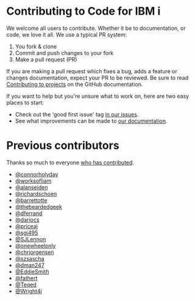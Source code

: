 # Contributing to Code for IBM i

We welcome all users to contribute. Whether it be to documentation, or code, we love it all. We use a typical PR system:

1. You fork & clone
2. Commit and push changes to your fork
3. Make a pull request (PR)

If you are making a pull request which fixes a bug, adds a feature or changes documentation, expect your PR to be reviewed. Be sure to read [Contributing to projects](https://docs.github.com/en/get-started/quickstart/contributing-to-projects) on the GitHub documentation.

If you want to help but you're unsure what to work on, here are two easy places to start:

* Check out the 'good first issue' tag [in our issues](https://github.com/halcyon-tech/vscode-ibmi/issues?q=is%3Aissue+is%3Aopen+label%3A%22good+first+issue%22).
* See what improvements can be made to [our documentation](https://github.com/halcyon-tech/vscode-ibmi/tree/master/docs).

# Previous contributors

Thanks so much to everyone [who has contributed](https://github.com/halcyon-tech/vscode-ibmi/graphs/contributors).

* [@connorholyday](https://github.com/connorholyday)
* [@worksofliam](https://github.com/worksofliam)
* [@alanseiden](https://github.com/alanseiden)
* [@richardschoen](https://github.com/richardschoen)
* [@barrettotte](https://github.com/barrettotte)
* [@thebeardedgeek](https://github.com/thebeardedgeek)
* [@dferrand](https://github.com/dferrand)
* [@dariocs](https://github.com/dariocs)
* [@priceaj](https://github.com/priceaj)
* [@sgi495](https://github.com/sgi495)
* [@SJLennon](https://github.com/SJLennon)
* [@onewheelonly](https://github.com/onewheelonly)
* [@chrjorgensen](https://github.com/chrjorgensen)
* [@szsascha](https://github.com/szsascha)
* [@dman247](https://github.com/dman247)
* [@EddieSmith](https://github.com/EddieSmith)
* [@fathert](https://github.com/fathert)
* [@Teqed](https://github.com/Teqed)
* [@Wright4i](https://github.com/Wright4i)